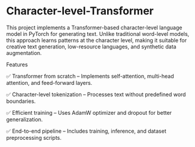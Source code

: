 # Character-level-Transformer
This project implements a Transformer-based character-level language model in PyTorch for generating text. Unlike traditional word-level models, this approach learns patterns at the character level, making it suitable for creative text generation, low-resource languages, and synthetic data augmentation.


 Features
 
✅ Transformer from scratch – Implements self-attention, multi-head attention, and feed-forward layers.

✅ Character-level tokenization – Processes text without predefined word boundaries.

✅ Efficient training – Uses AdamW optimizer and dropout for better generalization.

✅ End-to-end pipeline – Includes training, inference, and dataset preprocessing scripts.



